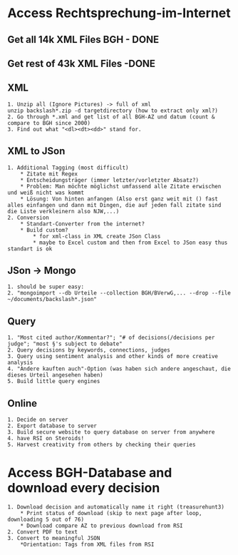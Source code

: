 # Access Rechtsprechung-im-Internet
## Get all 14k XML Files BGH - DONE
## Get rest of 43k XML Files -DONE
## XML
	1. Unzip all (Ignore Pictures) -> full of xml
	unzip backslash*.zip -d targetdirectory (how to extract only xml?)
	2. Go through *.xml and get list of all BGH-AZ und datum (count & compare to BGH since 2000)
	3. Find out what "<dl><dt><dd>" stand for. 
## XML to JSon
	1. Additional Tagging (most difficult)
		* Zitate mit Regex 
		* Entscheidungsträger (immer letzter/vorletzter Absatz?)
		* Problem: Man möchte möglichst umfassend alle Zitate erwischen und weiß nicht was kommt
		* Lösung: Von hinten anfangen (Also erst ganz weit mit () fast alles einfangen und dann mit Dingen, die auf jeden fall zitate sind die Liste verkleinern also NJW,...)
	2. Conversion
		* Standart-Converter from the internet?
		* Build custom?
			* for xml-class in XML create JSon Class
			* maybe to Excel custom and then from Excel to JSon easy thus standart is ok
## JSon -> Mongo 
	1. should be super easy:
	2. "mongoimport --db Urteile --collection BGH/BVerwG,... --drop --file ~/documents/backslash*.json"
## Query
	1. "Most cited author/Kommentar?"; "# of decisions(/decisions per judge"; "most §'s subject to debate"
	2. Query decisions by keywords, connections, judges
	3. Query using sentiment analysis and other kinds of more creative analysis
	4. "Andere kauften auch"-Option (was haben sich andere angeschaut, die dieses Urteil angesehen haben)
	5. Build little query engines
## Online
	1. Decide on server
	2. Export database to server
	3. Build secure website to query database on server from anywhere
	4. have RSI on Steroids!
	5. Harvest creativity from others by checking their queries


# Access BGH-Database and download every decision
	1. Download decision and automatically name it right (treasurehunt3)
		* Print status of download (skip to next page after loop, downloading 5 out of 76)
		* Download compare AZ to previous download from RSI
	2. Convert PDF to text
	3. Convert to meaningful JSON
		*Orientation: Tags from XML files from RSI

